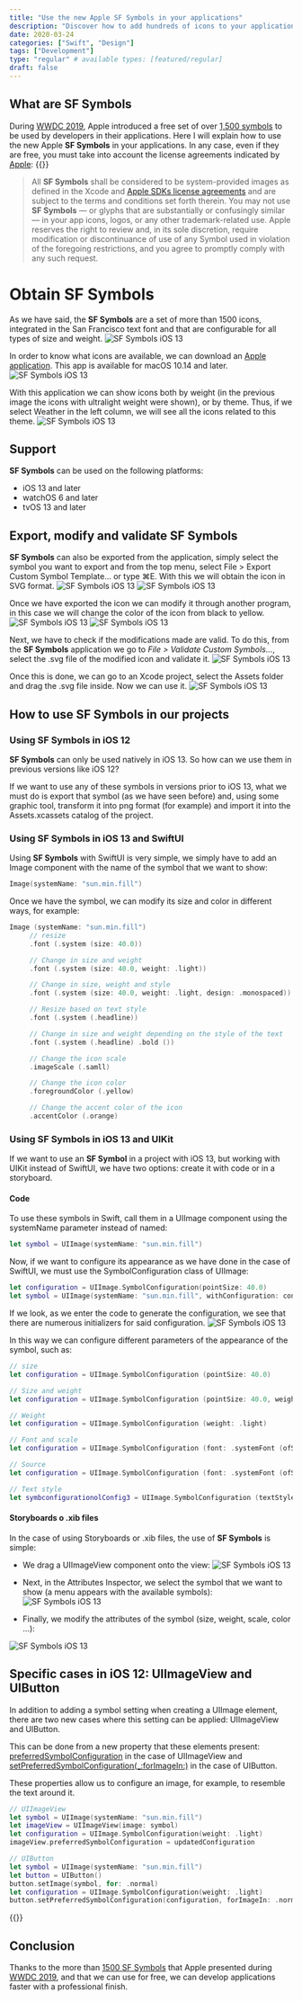```yaml
---
title: "Use the new Apple SF Symbols in your applications"
description: "Discover how to add hundreds of icons to your applications using SF Symbols and how to customize them."
date: 2020-03-24
categories: ["Swift", "Design"]
tags: ["Development"]
type: "regular" # available types: [featured/regular]
draft: false
---
```


## What are SF Symbols
During [WWDC 2019](https://developer.apple.com/videos/wwdc2019/), Apple introduced a free set of over [1,500 symbols](https://developer.apple.com/videos/play/wwdc2019/206/) to be used by developers in their applications. Here I will explain how to use the new Apple **SF Symbols** in your applications. In any case, even if they are free, you must take into account the license agreements indicated by [Apple](https://developer.apple.com/design/human-interface-guidelines/sf-symbols/overview/):
{{<ads1>}}

> All **SF Symbols** shall be considered to be system-provided images as defined in the Xcode and [Apple SDKs license agreements](https://developer.apple.com/terms/) and are subject to the terms and conditions set forth therein. You may not use **SF Symbols** — or glyphs that are substantially or confusingly similar — in your app icons, logos, or any other trademark-related use. Apple reserves the right to review and, in its sole discretion, require modification or discontinuance of use of any Symbol used in violation of the foregoing restrictions, and you agree to promptly comply with any such request.

# Obtain SF Symbols

As we have said, the **SF Symbols** are a set of more than 1500 icons, integrated in the San Francisco text font and that are configurable for all types of size and weight.
![SF Symbols iOS 13](./apple_sf_symbols_1.png)

In order to know what icons are available, we can download an [Apple application](https://developer.apple.com/design/downloads/SF-Symbols.dmg). This app is available for macOS 10.14 and later.
![SF Symbols iOS 13](./apple_sf_symbols_2.png)

With this application we can show icons both by weight (in the previous image the icons with ultralight weight were shown), or by theme. Thus, if we select Weather in the left column, we will see all the icons related to this theme.
![SF Symbols iOS 13](./apple_sf_symbols_3.png)

## Support

**SF Symbols** can be used on the following platforms:

* iOS 13 and later
* watchOS 6 and later
* tvOS 13 and later

## Export, modify and validate SF Symbols

**SF Symbols** can also be exported from the application, simply select the symbol you want to export and from the top menu, select File > Export Custom Symbol Template… or type ⌘E. With this we will obtain the icon in SVG format.
![SF Symbols iOS 13](./apple_sf_symbols_4.png)
![SF Symbols iOS 13](./apple_sf_symbols_5.png)

Once we have exported the icon we can modify it through another program, in this case we will change the color of the icon from black to yellow.
![SF Symbols iOS 13](./apple_sf_symbols_6.png)
![SF Symbols iOS 13](./apple_sf_symbols_7.png)

Next, we have to check if the modifications made are valid. To do this, from the **SF Symbols** application we go to *File > Validate Custom Symbols…*, select the .svg file of the modified icon and validate it.
![SF Symbols iOS 13](./apple_sf_symbols_8.png)

Once this is done, we can go to an Xcode project, select the Assets folder and drag the .svg file inside. Now we can use it.
![SF Symbols iOS 13](./apple_sf_symbols_9.png)

## How to use SF Symbols in our projects
### Using SF Symbols in iOS 12

**SF Symbols** can only be used natively in iOS 13. So how can we use them in previous versions like iOS 12?

If we want to use any of these symbols in versions prior to iOS 13, what we must do is export that symbol (as we have seen before) and, using some graphic tool, transform it into png format (for example) and import it into the Assets.xcassets catalog of the project.
### Using SF Symbols in iOS 13 and SwiftUI

Using **SF Symbols** with SwiftUI is very simple, we simply have to add an Image component with the name of the symbol that we want to show:
```swift
Image(systemName: "sun.min.fill")
```


Once we have the symbol, we can modify its size and color in different ways, for example:
```swift
Image (systemName: "sun.min.fill")
     // resize
     .font (.system (size: 40.0))

     // Change in size and weight
     .font (.system (size: 40.0, weight: .light))

     // Change in size, weight and style
     .font (.system (size: 40.0, weight: .light, design: .monospaced))

     // Resize based on text style
     .font (.system (.headline))

     // Change in size and weight depending on the style of the text
     .font (.system (.headline) .bold ())

     // Change the icon scale
     .imageScale (.samll)

     // Change the icon color
     .foregroundColor (.yellow)

     // Change the accent color of the icon
     .accentColor (.orange)
```
### Using SF Symbols in iOS 13 and UIKit

If we want to use an **SF Symbol** in a project with iOS 13, but working with UIKit instead of SwiftUI, we have two options: create it with code or in a storyboard.

#### Code

To use these symbols in Swift, call them in a UIImage component using the systemName parameter instead of named:
```swift
let symbol = UIImage(systemName: "sun.min.fill")
```


Now, if we want to configure its appearance as we have done in the case of SwiftUI, we must use the SymbolConfiguration class of UIImage:
```swift
let configuration = UIImage.SymbolConfiguration(pointSize: 40.0)
let symbol = UIImage(systemName: "sun.min.fill", withConfiguration: configuration)
```
If we look, as we enter the code to generate the configuration, we see that there are numerous initializers for said configuration.
![SF Symbols iOS 13](./apple_sf_symbols_10.png)

In this way we can configure different parameters of the appearance of the symbol, such as:
```swift
// size
let configuration = UIImage.SymbolConfiguration (pointSize: 40.0)

// Size and weight
let configuration = UIImage.SymbolConfiguration (pointSize: 40.0, weight: .light)

// Weight
let configuration = UIImage.SymbolConfiguration (weight: .light)

// Font and scale
let configuration = UIImage.SymbolConfiguration (font: .systemFont (ofSize: 40.0), scale: .medium)

// Source
let configuration = UIImage.SymbolConfiguration (font: .systemFont (ofSize: 40.0))

// Text style
let symbconfigurationolConfig3 = UIImage.SymbolConfiguration (textStyle: .headline)
```


#### Storyboards o .xib files

In the case of using Storyboards or .xib files, the use of **SF Symbols** is simple:

* We drag a UIImageView component onto the view:
![SF Symbols iOS 13](./apple_sf_symbols_11.png)

* Next, in the Attributes Inspector, we select the symbol that we want to show (a menu appears with the available symbols):
![SF Symbols iOS 13](./apple_sf_symbols_12.png)

* Finally, we modify the attributes of the symbol (size, weight, scale, color …):

![SF Symbols iOS 13](./apple_sf_symbols_13.png)
## Specific cases in iOS 12: UIImageView and UIButton

In addition to adding a symbol setting when creating a UIImage element, there are two new cases where this setting can be applied: UIImageView and UIButton.

This can be done from a new property that these elements present: [preferredSymbolConfiguration](https://developer.apple.com/documentation/uikit/uiimageview/3295948-preferredsymbolconfiguration) in the case of UIImageView and [setPreferredSymbolConfiguration(_:forImageIn:)](https://developer.apple.com/documentation/uikit/uibutton/3295915-setpreferredsymbolconfiguration) in the case of UIButton.

These properties allow us to configure an image, for example, to resemble the text around it.
```swift
// UIImageView
let symbol = UIImage(systemName: "sun.min.fill")
let imageView = UIImageView(image: symbol)
let configuration = UIImage.SymbolConfiguration(weight: .light)
imageView.preferredSymbolConfiguration = updatedConfiguration

// UIButton
let symbol = UIImage(systemName: "sun.min.fill")
let button = UIButton()
button.setImage(symbol, for: .normal)
let configuration = UIImage.SymbolConfiguration(weight: .light)
button.setPreferredSymbolConfiguration(configuration, forImageIn: .normal)
```
{{<ads2>}}

## Conclusion

Thanks to the more than [1500 SF Symbols](https://developer.apple.com/videos/play/wwdc2019/206/) that Apple presented during [WWDC 2019](https://developer.apple.com/videos/wwdc2019/), and that we can use for free, we can develop applications faster with a professional finish.
